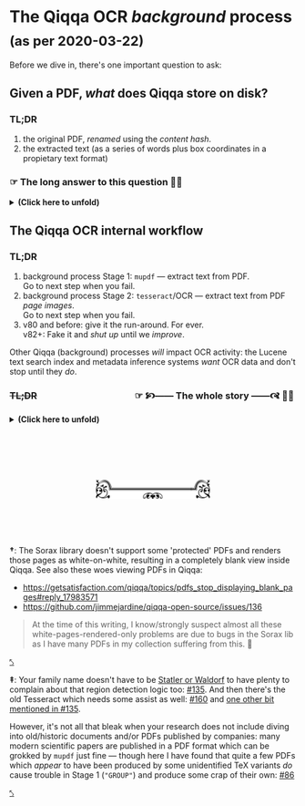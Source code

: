 # The Qiqqa OCR *background* process <sub>(as per 2020-03-22)</sub>

Before we dive in, there's one important question to ask:


## Given a PDF, *what* does Qiqqa store on disk?


### TL;DR

1. the original PDF, *renamed* using the *content hash*.
2. the extracted text (as a series of words plus box coordinates in a propietary text format)



### ☞ The long answer to this question 🙉🎉


<details>
  <summary>
    <b>(Click here to unfold)</b>
  </summary>

<!-- empty paras to improve display on github -->
<br>



> #### Does it matter where the PDF is coming from?
>
> It does not matter *how* Qiqqa obtained the incoming PDF document, be it by "watch folder" directory scanning, website sniffer download, drag&drop or other means to import: all incoming PDFs are processed the same way.
>
> Some **metadata** bits may be different: a source URL may be saved on Sniffer download or alike, but that's about it.

- The incoming **original PDF** is copied to the Qiqqa Library **document store**, which is located in the `<LibraryID>/documents/` directory tree.

  The PDF **content** is hashed (using a [SHA1 derivative](https://github.com/jimmejardine/qiqqa-open-source/blob/0b015c923e965ba61e3f6b51218ca509fcd6cabb/Utilities/Files/StreamFingerprint.cs#L14)) to produce a unique identifier for this particular PDF **content**. That hash is used throughout Qiqqa for indexing *and* is to *name* the cached version of the incoming PDF, using a simple yet effective distribution scheme to help NTFS/filesystem performance for large libraries: the first character of the hash is also used as a *subdirectory* name. 
  
  Example path for a PDF file stored in the `Guest` Qiqqa Library:

  ```
    base/Guest/documents/D/DA7B8FDA82E6D7465ADC7590EEC0C914E955C5B8.pdf
  ```

- The **extracted text** is saved in a Qiqqa-global store at `base/ocr/` using a similar filesystem performance scheme as for the PDF  file itself.

  
  Example paths for the OCR output cached for the same PDF file as shown above:

  ```
    base/ocr/DA/DA7B8FDA82E6D7465ADC7590EEC0C914E955C5B8.pagecount.0.txt
    base/ocr/DA/DA7B8FDA82E6D7465ADC7590EEC0C914E955C5B8.text.4.txt
    base/ocr/DA/DA7B8FDA82E6D7465ADC7590EEC0C914E955C5B8.textgroup.001_to_020.txt
    base/ocr/DA/DA7B8FDA82E6D7465ADC7590EEC0C914E955C5B8.textgroup.021_to_040.txt
  ```
  
  > Note that in this example, we apparently had a PDF which had its page 4 OCRed using `tesseract` (a.k.a. the **SINGLE** process), while the other 20+ pages got extracted using `mupdf` (a.k.a. the **GROUP** process): apparently the given PDF was a text-based PDF which *possibly* an empty page or a full-page graphic without embedded text on page 4.
  >
  > See the process description below for more info.
  
  The **TEXT DATA** stored in these 'ocr' files uses a custom text format, where each word is listed on a separate line and accompanied by a set of coordinates describing the rectangle of its location within the page.
  
  Example OCR text file snippet:
  
  ```
    # Generated by: QiqqaOCR.
    # Version: 3
    # List source: PDFText
    # System culture: en-US
    @PAGE: 1

    0.62114,0.04798,0.11382,0.01641:USOO695.2431B1

    0.12683,0.08586,0.02602,0.02904:(12)

    0.15935,0.08586,0.08455,0.02904:United

    0.25366,0.08586,0.07480,0.02904:States

    0.33984,0.08586,0.07967,0.02904:Patent

    0.52683,0.08586,0.02602,0.02904:(10)

    0.55935,0.08586,0.05528,0.02904:Patent

    0.62114,0.08586,0.03415,0.02904:No.:

    0.69593,0.08586,0.03089,0.02904:US

    0.73333,0.08586,0.09106,0.02904:6,952,431

    0.83252,0.08586,0.02602,0.02904:B1

    0.15772,0.10732,0.04553,0.02399:Dally

    0.20813,0.10732,0.01626,0.02399:et

    0.22927,0.10732,0.02276,0.02399:al.

    0.52683,0.10732,0.02602,0.02399:(45)

    0.55935,0.10732,0.03902,0.02399:Date

    0.60325,0.10732,0.02114,0.02399:of

    0.62764,0.10732,0.05854,0.02399:Patent:

    0.75772,0.10732,0.03740,0.02399:Oct.

    0.79837,0.10732,0.01626,0.02399:4,

    0.81789,0.10732,0.03902,0.02399:2005

    0.12683,0.14899,0.02602,0.01641:(54)

    0.16585,0.14899,0.05528,0.01641:CLOCK

    0.22439,0.14899,0.10569,0.01641:MULTIPLYING

    0.33333,0.14899,0.11707,0.01641:DELAY-LOCKED

    0.53821,0.14899,0.05366,0.01641:6,037,812

    0.59675,0.14899,0.01138,0.01641:A

    0.63577,0.14899,0.03740,0.01641:3/2000

    0.68293,0.14899,0.03902,0.01641:Gaudet

    0.72683,0.14899,0.08455,0.01641:.......................

    0.81463,0.14899,0.04390,0.01641:327/116

    0.16748,0.16035,0.04228,0.01641:LOOP

    0.21301,0.16035,0.03089,0.01641:FOR

    0.24878,0.16035,0.03902,0.01641:DATA

    0.29106,0.16035,0.14146,0.01641:COMMUNICATIONS

    0.53821,0.16035,0.05366,0.01641:6,043,717

    0.59675,0.16035,0.01138,0.01641:A

    0.63577,0.16035,0.03740,0.01641:3/2000

    0.68293,0.16035,0.02764,0.01641:Kurd

    0.71545,0.16035,0.09919,0.01641:...........................

    0.82114,0.16035,0.01463,0.01641:33
  ```
  
  As you can already see, a 'word' here is not always in accordance of the human purview of the meaning of 'word', e.g. the 'word' `...........................` at the end of the snippet there.
  
  Qiqqa [applies a few filters to this data](https://github.com/jimmejardine/qiqqa-open-source/blob/1ef3403788d2b2d5efcc08dc244a60d1694f5453/Qiqqa/DocumentLibrary/DocumentLibraryIndex/LibraryIndex.cs#L629-L638) before it is injected into the `Lucene` search index database.

</details>






## The Qiqqa OCR internal workflow


### TL;DR

1. background process Stage 1: `mupdf` — extract text from PDF.
   <br>
   Go to next step when you fail.
2. background process Stage 2: `tesseract`/OCR — extract text from PDF *page images*.
   <br>
   Go to next step when you fail.
3. v80 and before: give it the run-around. For ever.
   <br>
   v82+: Fake it and *shut up* until we *improve*.

Other Qiqqa (background) processes *will* impact OCR activity: the Lucene text search index and metadata inference systems *want* OCR data and don't stop until they *do*.



### ~~TL;DR~~            ☞ 🙥—— The whole story ——🙧 🙉🎉

<!-- 🙚 🙘 🙛 🙙 🙞 🙜 🙟 🙝 🙠 🙡 🙢 🙣 🙤 🙥 🙦 🙧 -->

<details>
  <summary>
    <b>(Click here to unfold)</b>
  </summary>

<!-- empty paras to improve display on github -->
<br>

<!-- ### The long answer to that question -->


Once the background task gets around to it, the PDF is OCRed if this has not happened yet. 
This is generally detected by checking whether the expected OCR data for page 1 is available.
  
> The correct(er) answer here is: *it depends*: several conditions exist (e.g. when the document is viewed by the user in a Qiqqa panel) when *all pages* of the document are requested and any of them missing will (re)trigger the OCR process.
>
> See all the invocations of [the `GetOCRText()` method](https://github.com/jimmejardine/qiqqa-open-source/blob/1ef3403788d2b2d5efcc08dc244a60d1694f5453/Qiqqa/Documents/PDF/PDFRendering/PDFRenderer.cs#L98) in the Qiqqa source code.


### Qiqqa OCR Stage 1: The Extract Attempt (= [the `"GROUP"` call](https://github.com/jimmejardine/qiqqa-open-source/blob/a50888e836224e1d293457c8cd9a59cfef403bf7/Qiqqa/Documents/PDF/PDFRendering/PDFTextExtractor.cs#L652))

First, Qiqqa attempts to [extract text from the PDF without OCR-ing it, using the `mupdf` tool](https://github.com/jimmejardine/qiqqa-open-source/blob/1ef3403788d2b2d5efcc08dc244a60d1694f5453/QiqqaOCR/TextExtractEngine.cs#L178): this should deliver for all PDFs which are not 'page image based'.

The text data collected this way is stored in proprietary format text files, up to  20 pages per file, in the `ocr` global directory tree.

Example paths:

```
  base/ocr/DA/DA7B8FDA82E6D7465ADC7590EEC0C914E955C5B8.textgroup.001_to_020.txt
  base/ocr/DA/DA7B8FDA82E6D7465ADC7590EEC0C914E955C5B8.textgroup.021_to_040.txt
```
  
However, when this fails to produce any text, Qiqqa *will* trigger a Stage 2 OCR action for each of those pages of the PDF which do not produce any text this way.

> In actual practice, this means many text-based PDFs will have an OCR job running for them anyway when there's an empty page, or one with only some graphics, or a title page which did not deliver any text by way of `mupdf`.


### Qiqqa OCR Stage 2: The OCR Attempt (= [the `"SINGLE"` call](https://github.com/jimmejardine/qiqqa-open-source/blob/a50888e836224e1d293457c8cd9a59cfef403bf7/Qiqqa/Documents/PDF/PDFRendering/PDFTextExtractor.cs#L711))

This background job is executed for every single page in the PDF which  did not deliver any text in the Stage 1 process above.

By now, Qiqqa assumes the PDF is image based and requires a true OCR process to obtain the text from the PDF page. 

Currently it uses the Sorax PDF library to render the PDF page<b id="Stage2OCR1">[<sup>†</sup>](#SoraxWoes)</b>, which is then [fed into Tesseract v3 for OCR-ing](https://github.com/jimmejardine/qiqqa-open-source/blob/1ef3403788d2b2d5efcc08dc244a60d1694f5453/QiqqaOCR/OCREngine.cs#L230). Region detection is performed by Qiqqa [proprietary logic](https://github.com/jimmejardine/qiqqa-open-source/blob/1ef3403788d2b2d5efcc08dc244a60d1694f5453/QiqqaOCR/OCREngine.cs#L251) and passed into Tesseract.[<sup id="user-content-stage2ocr2">‡</sup>](#TesseractWoes) 

Again, the expected OCR output is a set of 'words' and box coordinates pointing at the position of these OCR-ed words in the page. This information is stored on a per-page basis in that same  proprietary Qiqqa text format.

Example path:

```
  base/ocr/DA/DA7B8FDA82E6D7465ADC7590EEC0C914E955C5B8.text.4.txt
```


### What happens when Stage 2 (and Stage 1) has failed...? 🥶 😱

Qiqqa v80 (and commercial Qiqqa v79 at least) will then go and re-queue the same OCR job(s) after a while since no OCR text cache files could be produced (the page(s) did not produce a single word after all and the Qiqqa text OCR files are not supposed to be *empty*!

The result here is that Qiqqa will continuously re-attempt the same (failing) OCR activity for these troublesome pages in the background, loading the machine indefinitely. 🥶 😱


#### v82 *experimental* releases: Stage 3: Faking It (= [the `"SINGLE-FAKE"` call](https://github.com/GerHobbelt/qiqqa-open-source/blob/bc80c1c07b0beda99e99021029c875bde36e2bd1/Qiqqa/Documents/PDF/PDFRendering/PDFTextExtractor.cs#L793))

Qiqqa v82 (and later, I expect 😉) has added a Stage 3: when Stage 1 and Stage 2 have failed to deliver any words for the given page, then we are sure that either the PDF page has no text or at the very least Qiqqa is currently incapable of retrieving any text on that page. To prevent Qiqqa from running heavy CPU loading OCR tasks indefinitely (= until you quit the application), we "fake it" by storing a specific "magic sequence" in the Stage 2 OCR text cache file. 🤷

> Future versions of Qiqqa SHOULD have improved OCR capabilities and will find and detect these "faked pages" and erase them before re-doing the OCR process then. But tthat is, at this very moment (2020-03-22 AD) still future music: [#160](https://github.com/jimmejardine/qiqqa-open-source/issues/160)




## Other Qiqqa background processes which use and influence the OCR process' behaviour


### The Lucene Text SearchIndex Update Process

[Another Qiqqa background process](https://github.com/jimmejardine/qiqqa-open-source/blob/0b015c923e965ba61e3f6b51218ca509fcd6cabb/Qiqqa/Common/BackgroundWorkerDaemonStuff/BackgroundWorkerDaemon.cs#L231) updates the Qiqqa text search index, which is powered by LuceneNET.

This process walks through your Qiqqa Library/Libraries and checks whether the OCR process for each PDF document has completed.

> Incidentally, this background-running check will (re)trigger the OCR process if the answer to that question is not a resounding *yes*!

When the OCR text data is new, the data is collected and [fed into the Lucene search index database](https://github.com/jimmejardine/qiqqa-open-source/blob/1ef3403788d2b2d5efcc08dc244a60d1694f5453/Qiqqa/DocumentLibrary/DocumentLibraryIndex/LibraryIndex.cs#L646). See the [`AddDocumentPage()`](https://github.com/jimmejardine/qiqqa-open-source/blob/a50888e836224e1d293457c8cd9a59cfef403bf7/Utilities/Language/TextIndexing/LuceneIndex.cs#L180) and [`IncrementalBuildNextDocuments()`](https://github.com/jimmejardine/qiqqa-open-source/blob/1ef3403788d2b2d5efcc08dc244a60d1694f5453/Qiqqa/DocumentLibrary/DocumentLibraryIndex/LibraryIndex.cs#L466) methods' code for more. Also check out the use of the `PDFDocumentInLibrary.pages_already_indexed` and `PDFDocumentInLibrary.finished_indexing` attribute members; any retry attempts are relaxed via the `PDFDocumentInLibrary.last_indexed` attribute member: [(def)](
https://github.com/jimmejardine/qiqqa-open-source/blob/1ef3403788d2b2d5efcc08dc244a60d1694f5453/Qiqqa/DocumentLibrary/DocumentLibraryIndex/PDFDocumentInLibrary.cs#L13) & [(use)](https://github.com/jimmejardine/qiqqa-open-source/blob/1ef3403788d2b2d5efcc08dc244a60d1694f5453/Qiqqa/DocumentLibrary/DocumentLibraryIndex/LibraryIndex.cs#L466).



### Ooh! *Almost forgot!* The metadata inference process!

[Yet another background task](https://github.com/jimmejardine/qiqqa-open-source/blob/0b015c923e965ba61e3f6b51218ca509fcd6cabb/Qiqqa/DocumentLibrary/MetadataExtractionDaemonStuff/MetadataExtractionDaemon.cs) goes through your libraries' documents and attempts to infer a *title*, *author*, [*abstract*](https://github.com/jimmejardine/qiqqa-open-source/blob/0b015c923e965ba61e3f6b51218ca509fcd6cabb/Qiqqa/Documents/PDF/PDFControls/Page/Tools/PDFAbstractExtraction.cs#L11) and other *metadata* from the OCR-ed text data for the given PDF. This MAY also (re)trigger the OCR process when the text data has not been produced before. (By now you'll surely understand why the v82 "Stage 3" = "SINGLE-FAKE" hack was invented...)

This *inferred* metadata is shown and used by Qiqqa when there is no BibTeX metadata provided by the user (via Qiqqa Sniffer or manually entry):  the BibTeX metadata is deemed [*superior* and *overriding*](https://github.com/jimmejardine/qiqqa-open-source/blob/1ef3403788d2b2d5efcc08dc244a60d1694f5453/Qiqqa/Documents/PDF/PDFDocument.cs#L604). This metadata is also added to the Lucene search index to help users dig up articles by \[parts of the\] title, author, etc. (Most of the relevant source code can be spotted in the [`PDFMetadataInferenceFromPDFMetadata`](https://github.com/jimmejardine/qiqqa-open-source/blob/0b015c923e965ba61e3f6b51218ca509fcd6cabb/Qiqqa/Documents/PDF/MetadataSuggestions/PDFMetadataInferenceFromPDFMetadata.cs) and [`PDFMetadataInferenceFromOCR`](https://github.com/jimmejardine/qiqqa-open-source/blob/0b015c923e965ba61e3f6b51218ca509fcd6cabb/Qiqqa/Documents/PDF/MetadataSuggestions/PDFMetadataInferenceFromOCR.cs) classes.)





</details>




<!-- HR -->
<br><br>
<p align="center" style="margin-top: 50px"><img src="./images/divider-end.svg" width="200"></p>
<br><br><br>




<b id="SoraxWoes">†</b>: The Sorax library doesn't support some 'protected' PDFs and renders those pages as white-on-white, resulting in a completely blank view inside Qiqqa. See also these woes viewing PDFs in Qiqqa:

- https://getsatisfaction.com/qiqqa/topics/pdfs_stop_displaying_blank_pages#reply_17983571
- https://github.com/jimmejardine/qiqqa-open-source/issues/136

> At the time of this writing, I know/strongly suspect almost all these white-pages-rendered-only problems are due to bugs in the  Sorax lib as  I have many PDFs in my collection suffering from this. 🤬

[⤣](#Stage2OCR1)

<b id="TesseractWoes">‡</b>: Your family name doesn't have to be [Statler or Waldorf](https://en.wikipedia.org/wiki/Statler_and_Waldorf) to have plenty to complain about that region detection logic too: [#135](https://github.com/jimmejardine/qiqqa-open-source/issues/135). And then there's the old Tesseract which needs some assist as well: [#160](https://github.com/jimmejardine/qiqqa-open-source/issues/160) and [one other bit mentioned in #135](https://github.com/jimmejardine/qiqqa-open-source/issues/135#issuecomment-569827317).

However, it's not all that bleak when your research does not include diving into old/historic documents and/or PDFs published by companies: many modern scientific papers are published in a PDF format which can be grokked by `mupdf` just fine — though here I have found that quite a few PDFs which *appear* to have been produced by some unidentified TeX variants *do* cause trouble in Stage 1 (`"GROUP"`) and produce some crap of their own: [#86](https://github.com/jimmejardine/qiqqa-open-source/issues/86)

[⤣](#Stage2OCR2)

